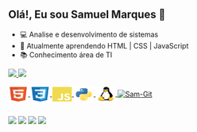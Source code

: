 ## Olá!, Eu sou Samuel Marques 👋


- 💻 Analise e desenvolvimento de sistemas
- 🌱 Atualmente aprendendo HTML | CSS | JavaScript
- 📚 Conhecimento área de TI

 <div>
  <a href="https://github.com/samuelmarques201">
  <img height="180em" src="https://github-readme-stats.vercel.app/api?username=samuelmarques201&show_icons=true&theme=dark&include_all_commits=true&count_private=true"/>
  <img height="120em" src="https://github-readme-stats.vercel.app/api/top-langs/?username=samuelmarques201&layout=compact&langs_count=7&theme=dark"/>
</div>

  <div style="display: inline_block"><br>
  <img align="center" alt="Sam-HTML" height="30" width="40" src="https://raw.githubusercontent.com/devicons/devicon/master/icons/html5/html5-original.svg">
  <img align="center" alt="Sam-CSS" height="30" width="40" src="https://raw.githubusercontent.com/devicons/devicon/master/icons/css3/css3-original.svg">
  <img align="center" alt="Sam-Js" height="30" width="40" src="https://raw.githubusercontent.com/devicons/devicon/master/icons/javascript/javascript-plain.svg">
  <img align="center" alt="Sam-Python" height="30" width="40" src="https://raw.githubusercontent.com/devicons/devicon/master/icons/python/python-original.svg">
  <img align="center" alt="Sam-Linux" height="30" width="40" <img src="https://raw.githubusercontent.com/devicons/devicon/master/icons/linux/linux-original.svg">
  <img align="center" alt="Sam-Git" height="30" width="40" src="https://www.vectorlogo.zone/logos/git-scm/git-scm-icon.svg"> 
</div>
 
##

  <div>
  <a href="https://www.instagram.com/smarksb/" target="_blank"><img src="https://img.shields.io/badge/-Instagram-%23E4405F?style=for-the-badge&logo=instagram&logoColor=white" target="_blank"></a>
  <a href="https://discord.com/channels/447091912328085514" target="_blank"><img src="https://img.shields.io/badge/Discord-7289DA?style=for-the-badge&logo=discord&logoColor=white" target="_blank"></a> 
  <a href = "mailto:samuelmaques201@gmail.com"><img src="https://img.shields.io/badge/-Gmail-%23333?style=for-the-badge&logo=gmail&logoColor=white" target="_blank"></a>
  <a href="https://www.linkedin.com/in/samuel-marques-26b059208/" target="_blank"><img src="https://img.shields.io/badge/-LinkedIn-%230077B5?style=for-the-badge&logo=linkedin&logoColor=white" target="_blank"></a> 
 
  </div>
  
  
  
